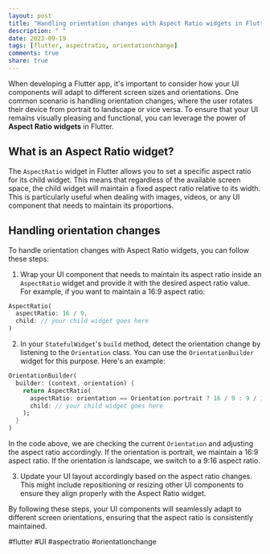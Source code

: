 ```yaml
---
layout: post
title: "Handling orientation changes with Aspect Ratio widgets in Flutter"
description: " "
date: 2023-09-19
tags: [flutter, aspectratio, orientationchange]
comments: true
share: true
---
```


When developing a Flutter app, it's important to consider how your UI components will adapt to different screen sizes and orientations. One common scenario is handling orientation changes, where the user rotates their device from portrait to landscape or vice versa. To ensure that your UI remains visually pleasing and functional, you can leverage the power of **Aspect Ratio widgets** in Flutter.

## What is an Aspect Ratio widget?

The `AspectRatio` widget in Flutter allows you to set a specific aspect ratio for its child widget. This means that regardless of the available screen space, the child widget will maintain a fixed aspect ratio relative to its width. This is particularly useful when dealing with images, videos, or any UI component that needs to maintain its proportions.

## Handling orientation changes

To handle orientation changes with Aspect Ratio widgets, you can follow these steps:

1. Wrap your UI component that needs to maintain its aspect ratio inside an `AspectRatio` widget and provide it with the desired aspect ratio value. For example, if you want to maintain a 16:9 aspect ratio:

```dart
AspectRatio(
  aspectRatio: 16 / 9,
  child: // your child widget goes here
)
```

2. In your `StatefulWidget`'s `build` method, detect the orientation change by listening to the `Orientation` class. You can use the `OrientationBuilder` widget for this purpose. Here's an example:

```dart
OrientationBuilder(
  builder: (context, orientation) {
    return AspectRatio(
      aspectRatio: orientation == Orientation.portrait ? 16 / 9 : 9 / 16,
      child: // your child widget goes here
    );
  }
)
```

In the code above, we are checking the current `Orientation` and adjusting the aspect ratio accordingly. If the orientation is portrait, we maintain a 16:9 aspect ratio. If the orientation is landscape, we switch to a 9:16 aspect ratio.

3. Update your UI layout accordingly based on the aspect ratio changes. This might include repositioning or resizing other UI components to ensure they align properly with the Aspect Ratio widget.

By following these steps, your UI components will seamlessly adapt to different screen orientations, ensuring that the aspect ratio is consistently maintained.

#flutter #UI #aspectratio #orientationchange
